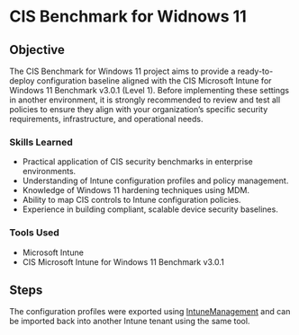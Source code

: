 # CIS Benchmark for Widnows 11

## Objective

The CIS Benchmark for Windows 11 project aims to provide a ready-to-deploy configuration baseline aligned with the CIS Microsoft Intune for Windows 11 Benchmark v3.0.1 (Level 1).
Before implementing these settings in another environment, it is strongly recommended to review and test all policies to ensure they align with your organization’s specific security requirements, infrastructure, and operational needs.

### Skills Learned

- Practical application of CIS security benchmarks in enterprise environments.
- Understanding of Intune configuration profiles and policy management.
- Knowledge of Windows 11 hardening techniques using MDM.
- Ability to map CIS controls to Intune configuration policies.
- Experience in building compliant, scalable device security baselines.

### Tools Used

- Microsoft Intune
- CIS Microsoft Intune for Windows 11 Benchmark v3.0.1

## Steps

The configuration profiles were exported using [IntuneManagement](https://github.com/Micke-K/IntuneManagement) and can be imported back into another Intune tenant using the same tool.
